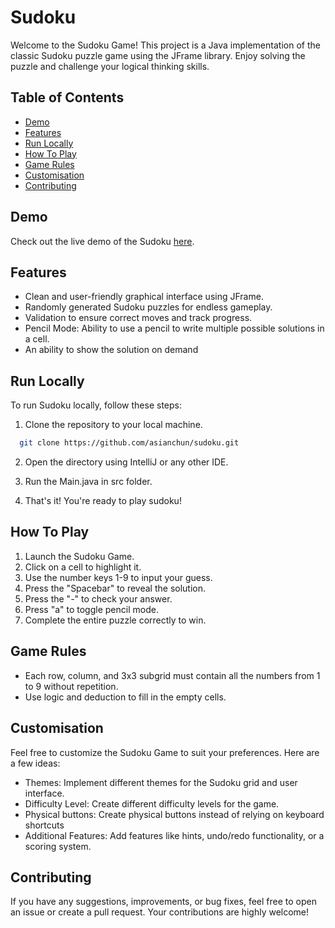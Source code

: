 # Sudoku

Welcome to the Sudoku Game! This project is a Java implementation of the classic Sudoku puzzle game using the JFrame library. Enjoy solving the puzzle and challenge your logical thinking skills.

## Table of Contents

- [Demo](#demo)
- [Features](#features)
- [Run Locally](#run-locally)
- [How To Play](#how-to-play)
- [Game Rules](#game-rules)
- [Customisation](#customisation)
- [Contributing](#contributing)

## Demo

Check out the live demo of the Sudoku [here](#).

## Features

- Clean and user-friendly graphical interface using JFrame.
- Randomly generated Sudoku puzzles for endless gameplay.
- Validation to ensure correct moves and track progress.
- Pencil Mode: Ability to use a pencil to write multiple possible solutions in a cell.
- An ability to show the solution on demand

## Run Locally

To run Sudoku locally, follow these steps:

1. Clone the repository to your local machine.

```bash
  git clone https://github.com/asianchun/sudoku.git
```

2. Open the directory using IntelliJ or any other IDE.

3. Run the Main.java in src folder.

4. That's it! You're ready to play sudoku!


## How To Play

1. Launch the Sudoku Game.
2. Click on a cell to highlight it.
3. Use the number keys 1-9 to input your guess.
4. Press the "Spacebar" to reveal the solution.
5. Press the "-" to check your answer.
6. Press "a" to toggle pencil mode.
7. Complete the entire puzzle correctly to win.

## Game Rules

- Each row, column, and 3x3 subgrid must contain all the numbers from 1 to 9 without repetition.
- Use logic and deduction to fill in the empty cells.

## Customisation

Feel free to customize the Sudoku Game to suit your preferences. Here are a few ideas:

- Themes: Implement different themes for the Sudoku grid and user interface.
- Difficulty Level: Create different difficulty levels for the game.
- Physical buttons: Create physical buttons instead of relying on keyboard shortcuts
- Additional Features: Add features like hints, undo/redo functionality, or a scoring system.

## Contributing

If you have any suggestions, improvements, or bug fixes, feel free to open an issue or create a pull request. Your contributions are highly welcome!


